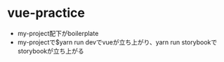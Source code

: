 # vue-practice

- my-project配下がboilerplate
- my-projectで$yarn run devでvueが立ち上がり、yarn run storybookでstorybookが立ち上がる